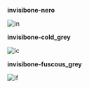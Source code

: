 **invisibone-nero**

![in](https://github.com/baskerville/xresources-color-schemes/raw/master/previews/invisibone-nero.png)

**invisibone-cold\_grey**

![ic](https://github.com/baskerville/xresources-color-schemes/raw/master/previews/invisibone-cold_grey.png)

**invisibone-fuscous\_grey**

![if](https://github.com/baskerville/xresources-color-schemes/raw/master/previews/invisibone-fuscous_grey.png)
